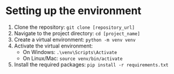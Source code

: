 # Setting up the environment
1. Clone the repository: `git clone [repository_url]`
2. Navigate to the project directory: `cd [project_name]`
3. Create a virtual environment: `python -m venv venv`
4. Activate the virtual environment:
   - On Windows: `.\venv\Scripts\Activate`
   - On Linux/Mac: `source venv/bin/activate`
5. Install the required packages: `pip install -r requirements.txt`